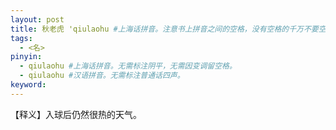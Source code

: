 ```yaml
---
layout: post
title: 秋老虎 'qiulaohu #上海话拼音。注意书上拼音之间的空格，没有空格的千万不要空格，该空的地方一定要空格。注意每个气口前是否存在单引号（'），如果有单引号一定要在英文状态下输入。
tags:
  - <名>
pinyin: 
  - qiulaohu #上海话拼音。无需标注阴平，无需因变调留空格。 
  - qiulaohu #汉语拼音。无需标注普通话四声。
keyword: 
---
```


【释义】入球后仍然很热的天气。            
                               